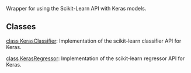 
Wrapper for using the Scikit-Learn API with Keras models.
## Classes
[class KerasClassifier](https://www.tensorflow.org/api_docs/python/tf/keras/wrappers/scikit_learn/KerasClassifier): Implementation of the scikit-learn classifier API for Keras.

[class KerasRegressor](https://www.tensorflow.org/api_docs/python/tf/keras/wrappers/scikit_learn/KerasRegressor): Implementation of the scikit-learn regressor API for Keras.

